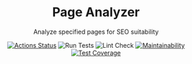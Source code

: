 <div align="center">

<h1>Page Analyzer</h1>

<p>
Analyze specified pages for SEO suitability
</p>

[![Actions Status](https://github.com/BoCXoD-man/python-project-83/workflows/hexlet-check/badge.svg)](https://github.com/BoCXoD-man/python-project-83/actions)
![Run Tests](https://github.com/BoCXoD-man/python-project-83/actions/workflows/run_tests.yml/badge.svg)
![Lint Check](https://github.com/BoCXoD-man/python-project-83/actions/workflows/lint_check.yml/badge.svg)
[![Maintainability](https://api.codeclimate.com/v1/badges/53ebfa71c65d245aabcb/maintainability)](https://codeclimate.com/github/BoCXoD-man/python-project-83/maintainability)
[![Test Coverage](https://api.codeclimate.com/v1/badges/53ebfa71c65d245aabcb/test_coverage)](https://codeclimate.com/github/BoCXoD-man/python-project-83/test_coverage)

